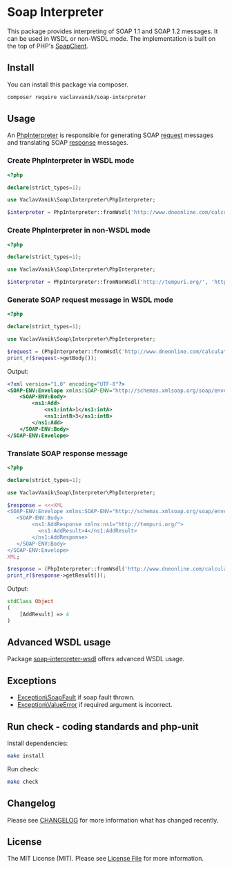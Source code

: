 # Soap Interpreter

This package provides interpreting of SOAP 1.1 and SOAP 1.2 messages.
It can be used in WSDL or non-WSDL mode.
The implementation is built on the top of PHP's [SoapClient](http://php.net/manual/en/class.soapclient.php).

## Install

You can install this package via composer. 

``` bash
composer require vaclavvanik/soap-interpreter
```

## Usage

An [PhpInterpreter](src/PhpInterpreter.php) is responsible for generating SOAP [request](src/Request.php) messages and translating SOAP [response](src/Response.php) messages.

### Create PhpInterpreter in WSDL mode

```php
<?php

declare(strict_types=1);

use VaclavVanik\Soap\Interpreter\PhpInterpreter;

$interpreter = PhpInterpreter::fromWsdl('http://www.dneonline.com/calculator.asmx?wsdl');
```

### Create PhpInterpreter in non-WSDL mode

```php
<?php

declare(strict_types=1);

use VaclavVanik\Soap\Interpreter\PhpInterpreter;

$interpreter = PhpInterpreter::fromNonWsdl('http://tempuri.org/', 'http://www.dneonline.com/calculator.asmx');
```

### Generate SOAP request message in WSDL mode

```php
<?php

declare(strict_types=1);

use VaclavVanik\Soap\Interpreter\PhpInterpreter;

$request = (PhpInterpreter::fromWsdl('http://www.dneonline.com/calculator.asmx?wsdl'))->request('Add', ['Add' => ['intA' => 1, 'intB' => 3]]);
print_r($request->getBody());
```

Output:

```xml
<?xml version="1.0" encoding="UTF-8"?>
<SOAP-ENV:Envelope xmlns:SOAP-ENV="http://schemas.xmlsoap.org/soap/envelope/" xmlns:ns1="http://tempuri.org/">
    <SOAP-ENV:Body>
        <ns1:Add>
            <ns1:intA>1</ns1:intA>
            <ns1:intB>3</ns1:intB>
        </ns1:Add>
    </SOAP-ENV:Body>
</SOAP-ENV:Envelope>
```

### Translate SOAP response message

```php
<?php

declare(strict_types=1);

use VaclavVanik\Soap\Interpreter\PhpInterpreter;

$response = <<<XML
<SOAP-ENV:Envelope xmlns:SOAP-ENV="http://schemas.xmlsoap.org/soap/envelope/">
   <SOAP-ENV:Body>
        <ns1:AddResponse xmlns:ns1="http://tempuri.org/">
          <ns1:AddResult>4</ns1:AddResult>
        </ns1:AddResponse>
   </SOAP-ENV:Body>
</SOAP-ENV:Envelope>
XML;

$response = (PhpInterpreter::fromWsdl('http://www.dneonline.com/calculator.asmx?wsdl'))->response('Add', $response);
print_r($response->getResult());
```

Output:

```php
stdClass Object
(
    [AddResult] => 4
)
```

## Advanced WSDL usage

Package [soap-interpreter-wsdl](https://github.com/vaclavvanik/soap-interpreter-wsdl) offers advanced WSDL usage.

## Exceptions

- [Exception\SoapFault](src/Exception/SoapFault.php) if soap fault thrown.
- [Exception\ValueError](src/Exception/ValueError.php) if required argument is incorrect.

## Run check - coding standards and php-unit

Install dependencies:

```bash
make install
```

Run check:

```bash
make check
```

## Changelog

Please see [CHANGELOG](CHANGELOG.md) for more information what has changed recently.

## License

The MIT License (MIT). Please see [License File](LICENSE.md) for more information.
